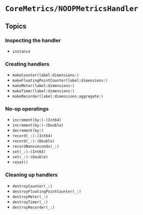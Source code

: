 # ``CoreMetrics/NOOPMetricsHandler``

## Topics

### Inspecting the handler

- ``instance``

### Creating handlers

- ``makeCounter(label:dimensions:)``
- ``makeFloatingPointCounter(label:dimensions:)``
- ``makeMeter(label:dimensions:)``
- ``makeTimer(label:dimensions:)``
- ``makeRecorder(label:dimensions:aggregate:)``

### No-op operatings

- ``increment(by:)-(Int64)``
- ``increment(by:)-(Double)``
- ``decrement(by:)``
- ``record(_:)-(Int64)``
- ``record(_:)-(Double)``
- ``recordNanoseconds(_:)``
- ``set(_:)-(Int64)``
- ``set(_:)-(Double)``
- ``reset()``

### Cleaning up handlers

- ``destroyCounter(_:)``
- ``destroyFloatingPointCounter(_:)``
- ``destroyMeter(_:)``
- ``destroyTimer(_:)``
- ``destroyRecorder(_:)``

